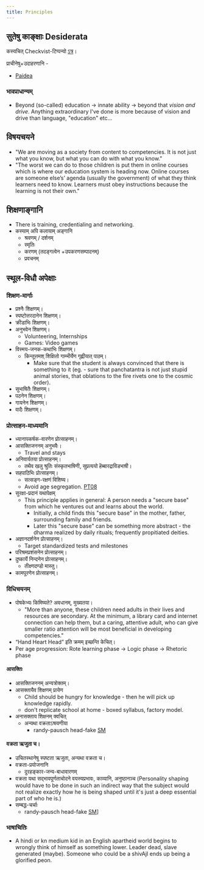 ```yaml
---
title: Principles
---
```


## सुतेषु काङ्क्षाः Desiderata

कस्यचित् Checkvist-टिप्पन्यो [ऽत्र](https://checkvist.com/checklists/575542-desiderata)।

प्राचीनेषु+उदाहरणानि -

- [Paidea](https://en.wikipedia.org/wiki/Paideia) 

### भावप्राधान्यम्
- Beyond (so-called) education → innate ability → beyond that *vision and drive*. Anything extraordinary I've done is more because of vision and drive than language, "education" etc...

## विषयचयने
- "We are moving as a society from content to competencies. It is not just what you know, but what you can do with what you know."
- "The worst we can do to those children is put them in online courses which is where our education system is heading now. Online courses are someone else’s’ agenda (usually the government) of what they think learners need to know. Learners must obey instructions because the learning is not their own."

## शिक्षणाङ्गानि
- There is training, credentialing and networking.
- कस्याम् अपि कलायाम् अङ्गानि 
  - श्रवणम् / ‌दर्शनम्
  - स्मृतिः
  - करणम् (तदङ्गत्वेन +उपकरणसम्पादनम्)
  - प्रवचनम्

## स्थूल-विधौ अपेक्षाः
### शिक्षण-मार्गाः
- प्रश्नैः शिक्षणम्।
- स्पष्टोत्तरदानेन शिक्षणम्। 
- क्रीडाभिः शिक्षणम्।
- अनुभवेन शिक्षणम्।
  - Volunteering, Internships
  - Games: Video games
- विस्मय-जनक-कथाभिः शिक्षणम्।
  - किन्तूत्तमश् शिक्षितो गाम्भीर्येण गृह्णीयात् पाठम्।
      - Make sure that the student is always convinced that there is something to it (eg. - sure that panchatantra is not just stupid animal stories, that oblations to the fire rivets one to the cosmic order).
- सुभाषितैः शिक्षणम्।
- पठनेन शिक्षणम्।
- गायनेन शिक्षणम्।
- वादैः शिक्षणम्।

### प्रोत्साहन-माध्यमानि
- ध्यानापकर्षक-वारणेन प्रोत्साहनम्।
- आसक्तिजननम् अनुभवैः।
  - Travel and stays
- अनिवार्यतया प्रोत्साहनम्।
  - तथैव खलु श्रुतिः संस्कृतभाषिणी, सुप्रत्ययो हॆब्बारद्राविडभाषी।
- सहपाठिभिः प्रोत्साहनम्।
  - सत्सङ्ग-रक्षणं विशिष्य।
  - Avoid age segregation. [PT08](https://www.psychologytoday.com/us/blog/freedom-learn/200809/why-we-should-stop-segregating-children-age-part-i?fbclid=IwAR3-DH9_fw4LezAM7L_cryu-C63i6jskdagRD-LmHJVT4_DXEB-Ta2ooToo)
- सुरक्षा-प्रदानं यथापेक्षम्
    - This principle applies in general: A person needs a "secure base" from which he ventures out and learns about the world.
        - Initially, a child finds this "secure base" in the mother, father, surrounding family and friends.
        - Later this "secure base" can be something more abstract - the dharma realized by daily rituals; frequently propitiated deities.
- अज्ञानदर्शनेन प्रोत्साहनम्।
  - Target standardized tests and milestones
- परिश्रमप्रशंसनेन प्रोत्साहनम्।
- दुष्कार्ये निन्दनेन प्रोत्साहनम्।
  - तीक्ष्णदण्डो मास्तु।
- कामपूरणेन प्रोत्साहनम्।

### विधिचयनम्
- पोषकेभ्यः किमिष्यते? अवधानम्, मुख्यतया।
  - "More than anyone, these children need adults in their lives and resources are secondary. At the minimum, a library card and internet connection can help them, but a caring, attentive adult, who can give smaller ratio attention will be most beneficial in developing competencies."
- “Hand Heart Head” इति क्रमम् इच्छन्ति केचित्।
- Per age progression: Rote learning phase → Logic phase → Rhetoric phase

#### आसक्तिः
- आसक्तिजननम् अन्यत्रोक्तम्।
- आसक्तायैव शिक्षणम् प्रायेण
  - Child should be hungry for knowledge - then he will pick up knowledge rapidly.
  - don't replicate school at home - boxed syllabus, factory model.
- अनासक्ताय शिक्षनम् क्वचित्
    - अन्यथा वक्रताऽश्रयणीया
        - randy-pausch head-fake [SM](https://groups.google.com/forum/#!topic/sadaswada/gdNblE48JhI)

#### वक्रता ऋजुता च।
- उचितस्थानेषु स्पष्टता ऋजुता, अन्यथा वक्रता च।
- वक्रता-प्रयोजनानि
    - दुरहङ्कार-जन्य-बाधावारणम्
- वक्रता यथा सद्भावपूर्णताचोदने वयस्यप्रभावः, काव्यानि, अनुष्ठानञ्च (Personality shaping would have to be done in such an indirect way that the subject would not realize exactly how he is being shaped until it's just a deep essential part of who he is.)
- सम्बद्ध-चर्चाः
    - randy-pausch head-fake [SM](https://groups.google.com/forum/#!topic/sadaswada/gdNblE48JhI)\]

### भाषाचितिः
- A hindi or kn medium kid in an English apartheid world begins to wrongly think of himself as something lower. Leader dead, slave generated (maybe). Someone who could be a shivAjI ends up being a glorified peon.